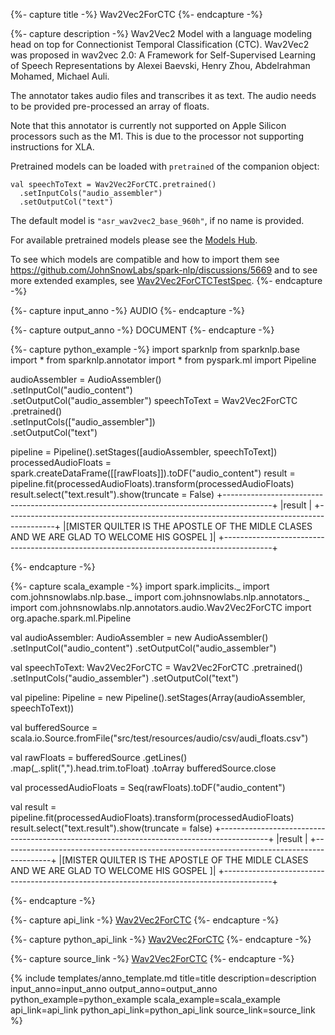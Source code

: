 {%- capture title -%}
Wav2Vec2ForCTC
{%- endcapture -%}

{%- capture description -%}
Wav2Vec2 Model with a language modeling head on top for Connectionist Temporal Classification
(CTC). Wav2Vec2 was proposed in wav2vec 2.0: A Framework for Self-Supervised Learning of
Speech Representations by Alexei Baevski, Henry Zhou, Abdelrahman Mohamed, Michael Auli.

The annotator takes audio files and transcribes it as text. The audio needs to be provided
pre-processed an array of floats.

Note that this annotator is currently not supported on Apple Silicon processors such as the
M1. This is due to the processor not supporting instructions for XLA.

Pretrained models can be loaded with `pretrained` of the companion object:
```
val speechToText = Wav2Vec2ForCTC.pretrained()
  .setInputCols("audio_assembler")
  .setOutputCol("text")
```
The default model is `"asr_wav2vec2_base_960h"`, if no name is provided.

For available pretrained models please see the
[Models Hub](https://nlp.johnsnowlabs.com/models).

To see which models are compatible and how to import them see
https://github.com/JohnSnowLabs/spark-nlp/discussions/5669 and to see more extended
examples, see
[Wav2Vec2ForCTCTestSpec](https://github.com/JohnSnowLabs/spark-nlp/blob/master/src/test/scala/com/johnsnowlabs/nlp/annotators/audio/Wav2Vec2ForCTCTestSpec.scala).
{%- endcapture -%}

{%- capture input_anno -%}
AUDIO
{%- endcapture -%}

{%- capture output_anno -%}
DOCUMENT
{%- endcapture -%}

{%- capture python_example -%}
import sparknlp
from sparknlp.base import *
from sparknlp.annotator import *
from pyspark.ml import Pipeline

audioAssembler = AudioAssembler() \
    .setInputCol("audio_content") \
    .setOutputCol("audio_assembler")
speechToText = Wav2Vec2ForCTC \
    .pretrained() \
    .setInputCols(["audio_assembler"]) \
    .setOutputCol("text")

pipeline = Pipeline().setStages([audioAssembler, speechToText])
processedAudioFloats = spark.createDataFrame([[rawFloats]]).toDF("audio_content")
result = pipeline.fit(processedAudioFloats).transform(processedAudioFloats)
result.select("text.result").show(truncate = False)
+------------------------------------------------------------------------------------------+
|result                                                                                    |
+------------------------------------------------------------------------------------------+
|[MISTER QUILTER IS THE APOSTLE OF THE MIDLE CLASES AND WE ARE GLAD TO WELCOME HIS GOSPEL ]|
+------------------------------------------------------------------------------------------+

{%- endcapture -%}

{%- capture scala_example -%}
import spark.implicits._
import com.johnsnowlabs.nlp.base._
import com.johnsnowlabs.nlp.annotators._
import com.johnsnowlabs.nlp.annotators.audio.Wav2Vec2ForCTC
import org.apache.spark.ml.Pipeline

val audioAssembler: AudioAssembler = new AudioAssembler()
  .setInputCol("audio_content")
  .setOutputCol("audio_assembler")

val speechToText: Wav2Vec2ForCTC = Wav2Vec2ForCTC
  .pretrained()
  .setInputCols("audio_assembler")
  .setOutputCol("text")

val pipeline: Pipeline = new Pipeline().setStages(Array(audioAssembler, speechToText))

val bufferedSource =
  scala.io.Source.fromFile("src/test/resources/audio/csv/audi_floats.csv")

val rawFloats = bufferedSource
  .getLines()
  .map(_.split(",").head.trim.toFloat)
  .toArray
bufferedSource.close

val processedAudioFloats = Seq(rawFloats).toDF("audio_content")

val result = pipeline.fit(processedAudioFloats).transform(processedAudioFloats)
result.select("text.result").show(truncate = false)
+------------------------------------------------------------------------------------------+
|result                                                                                    |
+------------------------------------------------------------------------------------------+
|[MISTER QUILTER IS THE APOSTLE OF THE MIDLE CLASES AND WE ARE GLAD TO WELCOME HIS GOSPEL ]|
+------------------------------------------------------------------------------------------+

{%- endcapture -%}

{%- capture api_link -%}
[Wav2Vec2ForCTC](/api/com/johnsnowlabs/nlp/annotators/audio/Wav2Vec2ForCTC)
{%- endcapture -%}

{%- capture python_api_link -%}
[Wav2Vec2ForCTC](/api/python/reference/autosummary/python/sparknlp/annotator/audio/wav2vec2_for_ctc/index.html?highlight=wav2vec2forctc#python.sparknlp.annotator.audio.wav2vec2_for_ctc.Wav2Vec2ForCTC)
{%- endcapture -%}

{%- capture source_link -%}
[Wav2Vec2ForCTC](https://github.com/JohnSnowLabs/spark-nlp/tree/master/src/main/scala/com/johnsnowlabs/nlp/annotators/audio/Wav2Vec2ForCTC.scala)
{%- endcapture -%}

{% include templates/anno_template.md
title=title
description=description
input_anno=input_anno
output_anno=output_anno
python_example=python_example
scala_example=scala_example
api_link=api_link
python_api_link=python_api_link
source_link=source_link
%}